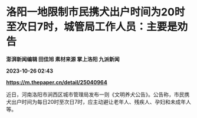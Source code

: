 # 洛阳一地限制市民携犬出户时间为20时至次日7时，城管局工作人员：主要是劝告
**澎湃新闻编辑 田佳旭 素材来源 掌上洛阳 九派新闻**

**2023-10-26 02:43**

**https://m.thepaper.cn/detail/25040964**

近日，河南洛阳市涧西区城市管理局发布一则《文明养犬公告》。公告称，市民携犬出户时间为每日20时至次日7时，应主动避让老年人、残疾人、孕妇和未成年人等。
